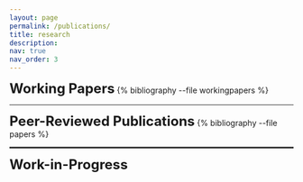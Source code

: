 ```yaml
---
layout: page
permalink: /publications/
title: research
description: 
nav: true
nav_order: 3
---
```


<!-- _pages/publications.md -->
<div class="publications">

<strong><font size="+2">Working Papers</font></strong>
{% bibliography --file workingpapers %}


<hr style="height3px;border:none;color:#333;background-color:#333;">
<strong><font size="+2">Peer-Reviewed Publications</font></strong>
{% bibliography --file papers %}


<hr style="height:3px;border:none;color:#333;background-color:#333;">
<strong><font size="+2">Work-in-Progress</font></strong>


</div>
